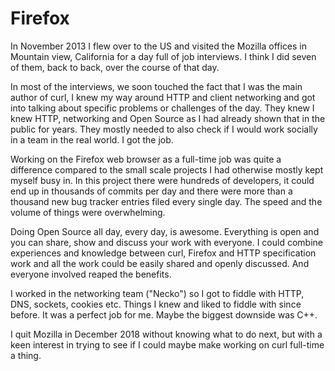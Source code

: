 # Firefox

In November 2013 I flew over to the US and visited the Mozilla offices in
Mountain view, California for a day full of job interviews. I think I did
seven of them, back to back, over the course of that day.

In most of the interviews, we soon touched the fact that I was the main author
of curl, I knew my way around HTTP and client networking and got into talking
about specific problems or challenges of the day. They knew I knew HTTP,
networking and Open Source as I had already shown that in the public for
years. They mostly needed to also check if I would work socially in a team in
the real world. I got the job.

Working on the Firefox web browser as a full-time job was quite a difference
compared to the small scale projects I had otherwise mostly kept myself busy
in. In this project there were hundreds of developers, it could end up in
thousands of commits per day and there were more than a thousand new bug
tracker entries filed every single day. The speed and the volume of things
were overwhelming.

Doing Open Source all day, every day, is awesome. Everything is open and you
can share, show and discuss your work with everyone. I could combine
experiences and knowledge between curl, Firefox and HTTP specification work
and all the work could be easily shared and openly discussed. And everyone
involved reaped the benefits.

I worked in the networking team ("Necko") so I got to fiddle with HTTP, DNS,
sockets, cookies etc. Things I knew and liked to fiddle with since before. It
was a perfect job for me. Maybe the biggest downside was C++.

I quit Mozilla in December 2018 without knowing what to do next, but with a
keen interest in trying to see if I could maybe make working on curl full-time
a thing.
